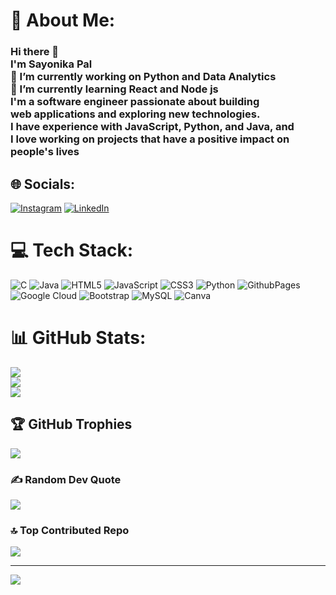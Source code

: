 # 💫 About Me:
### Hi there 👋<br>I'm Sayonika Pal<br>🔭 I’m currently working on Python and Data Analytics<br>🌱 I’m currently learning React and Node js<br>I'm a software engineer passionate about building <br>web applications and exploring new technologies. <br>I have experience with JavaScript, Python, and Java, and <br>I love working on projects that have a positive impact on <br>people's lives


## 🌐 Socials:
[![Instagram](https://img.shields.io/badge/Instagram-%23E4405F.svg?logo=Instagram&logoColor=white)](https://instagram.com/_.sa.yo._) [![LinkedIn](https://img.shields.io/badge/LinkedIn-%230077B5.svg?logo=linkedin&logoColor=white)](https://linkedin.com/in/sayonika-pal-a857aa258) 

# 💻 Tech Stack:
![C](https://img.shields.io/badge/c-%2300599C.svg?style=for-the-badge&logo=c&logoColor=white) ![Java](https://img.shields.io/badge/java-%23ED8B00.svg?style=for-the-badge&logo=openjdk&logoColor=white) ![HTML5](https://img.shields.io/badge/html5-%23E34F26.svg?style=for-the-badge&logo=html5&logoColor=white) ![JavaScript](https://img.shields.io/badge/javascript-%23323330.svg?style=for-the-badge&logo=javascript&logoColor=%23F7DF1E) ![CSS3](https://img.shields.io/badge/css3-%231572B6.svg?style=for-the-badge&logo=css3&logoColor=white) ![Python](https://img.shields.io/badge/python-3670A0?style=for-the-badge&logo=python&logoColor=ffdd54) ![GithubPages](https://img.shields.io/badge/github%20pages-121013?style=for-the-badge&logo=github&logoColor=white) ![Google Cloud](https://img.shields.io/badge/GoogleCloud-%234285F4.svg?style=for-the-badge&logo=google-cloud&logoColor=white) ![Bootstrap](https://img.shields.io/badge/bootstrap-%238511FA.svg?style=for-the-badge&logo=bootstrap&logoColor=white) ![MySQL](https://img.shields.io/badge/mysql-%2300000f.svg?style=for-the-badge&logo=mysql&logoColor=white) ![Canva](https://img.shields.io/badge/Canva-%2300C4CC.svg?style=for-the-badge&logo=Canva&logoColor=white)
# 📊 GitHub Stats:
![](https://github-readme-stats.vercel.app/api?username=sayonika0810&theme=radical&hide_border=false&include_all_commits=true&count_private=false)<br/>
![](https://github-readme-streak-stats.herokuapp.com/?user=sayonika0810&theme=radical&hide_border=false)<br/>
![](https://github-readme-stats.vercel.app/api/top-langs/?username=sayonika0810&theme=radical&hide_border=false&include_all_commits=true&count_private=false&layout=compact)

## 🏆 GitHub Trophies
![](https://github-profile-trophy.vercel.app/?username=sayonika0810&theme=dracula&no-frame=false&no-bg=false&margin-w=4)

### ✍️ Random Dev Quote
![](https://quotes-github-readme.vercel.app/api?type=horizontal&theme=radical)

### 🔝 Top Contributed Repo
![](https://github-contributor-stats.vercel.app/api?username=sayonika0810&limit=5&theme=dark&combine_all_yearly_contributions=true)

---
[![](https://visitcount.itsvg.in/api?id=sayonika0810&icon=3&color=0)](https://visitcount.itsvg.in)

<!-- Proudly created with GPRM ( https://gprm.itsvg.in ) -->

